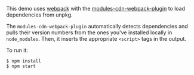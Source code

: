 This demo uses [webpack](https://webpack.github.io/) with the [modules-cdn-webpack-plugin](https://www.npmjs.com/package/modules-cdn-webpack-plugin) to load dependencies from unpkg.

The `modules-cdn-webpack-plugin` automatically detects dependencies and pulls their version numbers from the ones you've installed locally in `node_modules`. Then, it inserts the appropriate `<script>` tags in the output.

To run it:

```
$ npm install
$ npm start
```
